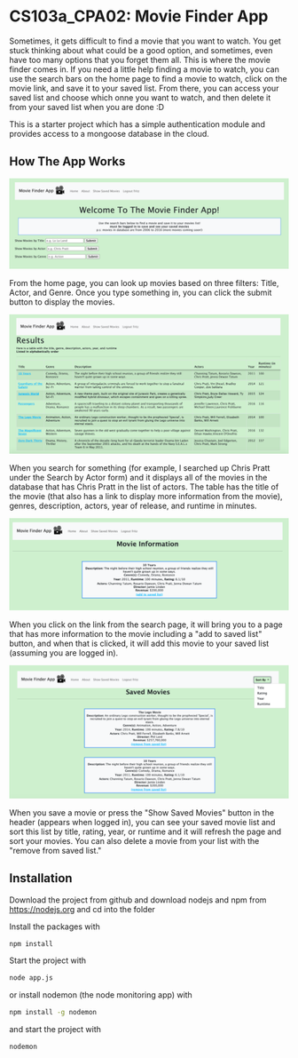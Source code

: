 # CS103a_CPA02: Movie Finder App

Sometimes, it gets difficult to find a movie that you want to watch.
You get stuck thinking about what could be a good option, and sometimes, even have too many options that you forget them all.
This is where the movie finder comes in. If you need a little help finding a movie to watch, you can use the search bars on the home page to find a movie to watch, click on the movie link, and save it to your saved list. From there, you can access your saved list and choose which onne you want to watch, and then delete it from your saved list when you are done :D


This is a starter project which has a simple authentication module 
and provides access to a mongoose database in the cloud.

## How The App Works

![plot](./public/images/home-page.png)

From the home page, you can look up movies based on three filters: Title, Actor, and Genre. Once you type something in, you can click the submit button to display the movies.

![plot](./public/images/search-page.png)

When you search for something (for example, I searched up Chris Pratt under the Search by Actor form) and it displays all of the movies in the database that has Chris Pratt in the list of actors. The table has the title of the movie (that also has a link to display more information from the movie), genres, description, actors, year of release, and runtime in minutes.

![plot](./public/images/movie-info.png)

When you click on the link from the search page, it will bring you to a page that has more information to the movie including a "add to saved list" button, and when that is clicked, it will add this movie to your saved list (assuming you are logged in). 

![plot](./public/images/saved-list.png)

When you save a movie or press the "Show Saved Movies" button in the header (appears when logged in), you can see your saved movie list and sort this list by title, rating, year, or runtime and it will refresh the page and sort your movies. You can also delete a movie from your list with the "remove from saved list."

## Installation
Download the project from github and download nodejs and npm from https://nodejs.org
and cd into the folder

Install the packages with
``` bash
npm install
```
Start the project with
``` bash
node app.js
```
or install nodemon (the node monitoring app) with
``` bash
npm install -g nodemon
```
and start the project with
``` bash
nodemon
```


